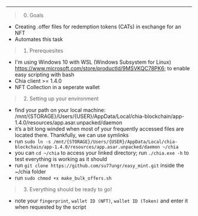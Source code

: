 


***
> 0. Goals 
 * Creating .offer files for redemption tokens (CATs) in exchange for an NFT
 * Automates this task
> 1. Prerequesites
 * I'm using Windows 10 with WSL (Windows Subsystem for Linux) https://www.microsoft.com/store/productId/9MSVKQC78PK6; to enable easy scripting with bash
 * Chia client >= 1.4.0 
 * NFT Collection in a seperate wallet
 




> 2. Setting up your environment
 * find your path on your local machine: /mnt/{STORAGE}/Users/{USER}/AppData/Local/chia-blockchain/app-1.4.0/resources/app.asar.unpacked/daemon
 * it’s a bit long winded when most of your frequently accessed files are located there. Thankfully, we can use symlinks
 * run `sudo ln -s /mnt/{STORAGE}/Users/{USER}/AppData/Local/chia-blockchain/app-1.4.0/resources/app.asar.unpacked/daemon ~/chia`
 * you can `cd ~/chia` to access your linked directory; run `./chia.exe -h` to test everything is working as it should 
 * run `git clone https://github.com/su77ungr/easy_mint.git` inside the ~/chia folder
 * run `sudo chmod +x make_bulk_offers.sh`

 > 3. Everything should be ready to go!

 * note your `fingerprint`, `wallet ID (NFT)`, `wallet ID (Token)` and enter it when requested by the script
